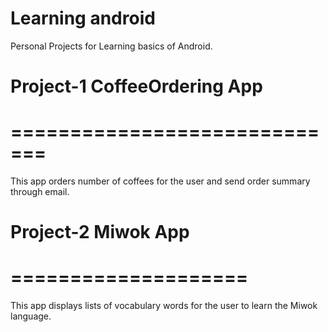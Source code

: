 # Learning android

Personal Projects for Learning basics of Android.

# Project-1 CoffeeOrdering App
# =============================

This app orders number of coffees for the user and send order summary through email.

# Project-2 Miwok App
# ====================

This app displays lists of vocabulary words for the user to learn the Miwok language.
